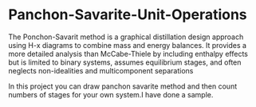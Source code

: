 # Panchon-Savarite-Unit-Operations
The Ponchon-Savarit method is a graphical distillation design approach using H-x diagrams to combine mass and energy balances. It provides a more detailed analysis than McCabe-Thiele by including enthalpy effects but is limited to binary systems, assumes equilibrium stages, and often neglects non-idealities and multicomponent separations

In this project you can draw panchon savarite method and then count numbers of stages for your own system.I have done a sample.

